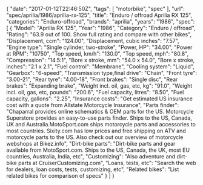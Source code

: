 {
    "date": "2017-01-12T22:46:50Z",
    "tags": [
        "motorbike",
        "spec"
    ],
    "url": "spec\/aprilia\/1986\/aprilia-rx-125",
    "title": "Enduro \/ offroad Aprilia RX 125",
    "categories": "Enduro-offroad",
    "brands": "aprilia",
    "years": "1986",
    "spec": [
        {
            "Model": "Aprilia RX 125",
            "Year": "1986",
            "Category": "Enduro \/ offroad",
            "Rating": "63.9 out of 100. Show full rating and compare with other bikes",
            "Displacement, ccm": "124.00",
            "Displacement, cubic inches": "7.57",
            "Engine type": "Single cylinder, two-stroke",
            "Power, HP": "34.00",
            "Power at RPM": "10750",
            "Top speed, km\/h": "130.0",
            "Top speed, mph": "80.8",
            "Compression": "14.5:1",
            "Bore x stroke, mm": "54.0 x 54.0",
            "Bore x stroke, inches": "2.1 x 2.1",
            "Fuel control": "Membrane",
            "Cooling system": "Liquid",
            "Gearbox": "6-speed",
            "Transmission type,final drive": "Chain",
            "Front tyre": "3.00-21",
            "Rear tyre": "4.00-18",
            "Front brakes": "Single disc",
            "Rear brakes": "Expanding brake",
            "Weight incl. oil, gas, etc, kg": "91.0",
            "Weight incl. oil, gas, etc, pounds": "200.6",
            "Fuel capacity, litres": "8.50",
            "Fuel capacity, gallons": "2.25",
            "Insurance costs": "Get estimated US insurance cost with a quote from Allstate Motorcycle Insurance",
            "Parts finder": "Chaparral provides online schematics & OEM parts for the US.   Motorcycle Superstore provides an easy-to-use parts finder. Ships to the US, Canada, UK and Australia.MotoSport.com ships motorcycle parts and accessories to most countries.    Sixity.com has low prices and free shipping on ATV and motorcycle parts to the US. Also check out our overview of motorcycle webshops at Bikez.info",
            "Dirt-bike parts": "Dirt-bike parts and gear available from MotoSport.com. Ships to the US, Canada, the UK, most EU countries, Australia, India, etc",
            "Customizing": "Also adventure and dirt-bike parts at CruiserCustomizing.com",
            "Loans, tests, etc": "Search the web for dealers, loan costs, tests, customizing, etc",
            "Related bikes": "List related bikes for comparison of specs"
        }
    ]
}